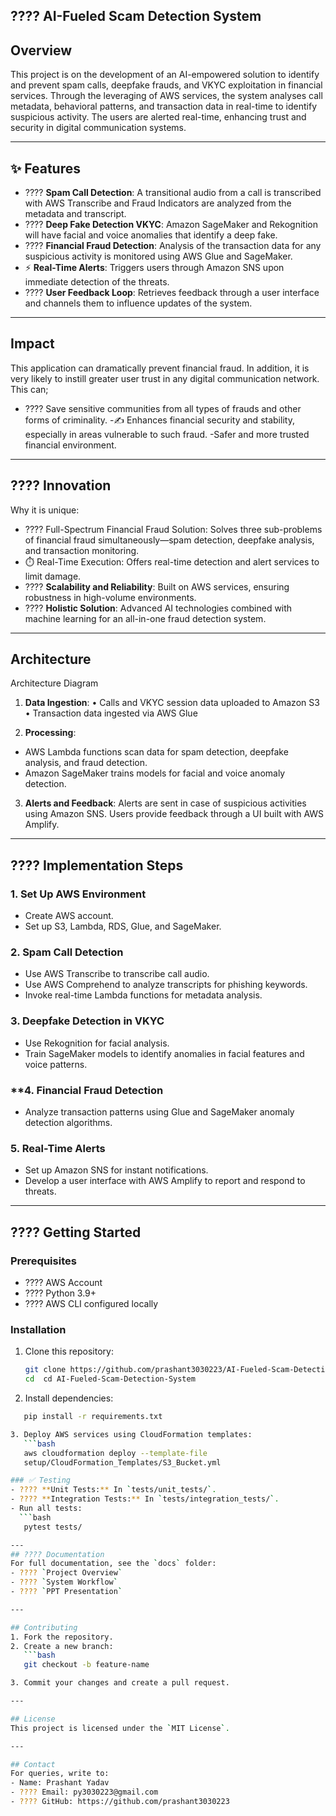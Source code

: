 ## ???? AI-Fueled Scam Detection System

## Overview
This project is on the development of an AI-empowered solution to identify and prevent spam calls, deepfake frauds, and VKYC exploitation in financial services. Through the leveraging of AWS services, the system analyses call metadata, behavioral patterns, and transaction data in real-time to identify suspicious activity. The users are alerted real-time, enhancing trust and security in digital communication systems.

---

## ✨ Features
- ???? **Spam Call Detection**: A transitional audio from a call is transcribed with AWS Transcribe and Fraud Indicators are analyzed from the metadata and transcript.
- ???? **Deep Fake Detection VKYC**: Amazon SageMaker and Rekognition will have facial and voice anomalies that identify a deep fake.
- ???? **Financial Fraud Detection**: Analysis of the transaction data for any suspicious activity is monitored using AWS Glue and SageMaker.
- ⚡ **Real-Time Alerts**: Triggers users through Amazon SNS upon immediate detection of the threats.
- ???? **User Feedback Loop**: Retrieves feedback through a user interface and channels them to influence updates of the system.
 

---

## Impact
This application can dramatically prevent financial fraud. In addition, it is very likely to instill greater user trust in any digital communication network. This can;
- ????️ Save sensitive communities from all types of frauds and other forms of criminality.
-✍️ Enhances financial security and stability, especially in areas vulnerable to such fraud.
-Safer and more trusted financial environment.

---

## ???? Innovation

Why it is unique:
- ???? Full-Spectrum Financial Fraud Solution: Solves three sub-problems of financial fraud simultaneously—spam detection, deepfake analysis, and transaction monitoring.
- ⏱️ Real-Time Execution: Offers real-time detection and alert services to limit damage.
- ???? **Scalability and Reliability**: Built on AWS services, ensuring robustness in high-volume environments.
- ???? **Holistic Solution**: Advanced AI technologies combined with machine learning for an all-in-one fraud detection system.

---

## Architecture
Architecture Diagram
1. **Data Ingestion**:
   • Calls and VKYC session data uploaded to Amazon S3
   • Transaction data ingested via AWS Glue

2. **Processing**:
- AWS Lambda functions scan data for spam detection, deepfake analysis, and fraud detection.
- Amazon SageMaker trains models for facial and voice anomaly detection.
 
3. **Alerts and Feedback**:
   Alerts are sent in case of suspicious activities using Amazon SNS.
   Users provide feedback through a UI built with AWS Amplify.
 
---
 
## ????️ Implementation Steps
### **1. Set Up AWS Environment**
- Create AWS account.
- Set up S3, Lambda, RDS, Glue, and SageMaker.

### **2. Spam Call Detection**
- Use AWS Transcribe to transcribe call audio.
- Use AWS Comprehend to analyze transcripts for phishing keywords.
- Invoke real-time Lambda functions for metadata analysis.

### **3. Deepfake Detection in VKYC**
- Use Rekognition for facial analysis.
- Train SageMaker models to identify anomalies in facial features and voice patterns.

### **4. Financial Fraud Detection
- Analyze transaction patterns using Glue and SageMaker anomaly detection algorithms.

### **5. Real-Time Alerts**
- Set up Amazon SNS for instant notifications.
- Develop a user interface with AWS Amplify to report and respond to threats.

---

## ???? Getting Started
### **Prerequisites**
- ???? AWS Account
- ???? Python 3.9+
- ???? AWS CLI configured locally

### **Installation**
1. Clone this repository:
   ```bash
   git clone https://github.com/prashant3030223/AI-Fueled-Scam-Detection-System.git
   cd  cd AI-Fueled-Scam-Detection-System

2. Install dependencies:
```bash
   pip install -r requirements.txt

3. Deploy AWS services using CloudFormation templates:
   ```bash
   aws cloudformation deploy --template-file
   setup/CloudFormation_Templates/S3_Bucket.yml

### ✅ Testing
- ???? **Unit Tests:** In `tests/unit_tests/`.
- ???? **Integration Tests:** In `tests/integration_tests/`.
- Run all tests:
  ```bash
   pytest tests/

---
## ???? Documentation
For full documentation, see the `docs` folder:
- ???? `Project Overview`
- ????️ `System Workflow`
- ???? `PPT Presentation`

---

## Contributing
1. Fork the repository.
2. Create a new branch:
   ```bash
   git checkout -b feature-name

3. Commit your changes and create a pull request.

---

## License
This project is licensed under the `MIT License`.

---

## Contact
For queries, write to:
- Name: Prashant Yadav
- ???? Email: py3030223@gmail.com
- ???? GitHub: https://github.com/prashant3030223
